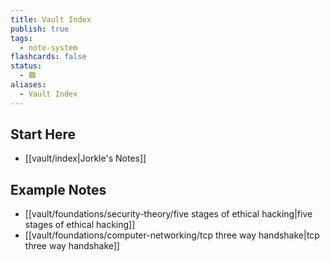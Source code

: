 ```yaml
---
title: Vault Index
publish: true
tags:
  - note-system
flashcards: false
status:
  - 🟩
aliases:
  - Vault Index
---
```


## Start Here
- [[vault/index|Jorkle's Notes]]

## Example Notes
- [[vault/foundations/security-theory/five stages of ethical hacking|five stages of ethical hacking]]
- [[vault/foundations/computer-networking/tcp three way handshake|tcp three way handshake]]

